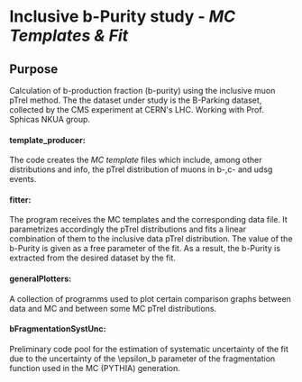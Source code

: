 # Inclusive b-Purity study - _MC Templates & Fit_ 

## Purpose
Calculation of b-production fraction (b-purity) using the inclusive muon pTrel method. The the dataset under study is the B-Parking dataset, collected by the CMS experiment at CERN's LHC. Working with Prof. Sphicas NKUA group.

#### template_producer:
The code creates the _MC template_ files which include, among other  distributions and info, the pTrel distribution of muons in b-,c- and udsg events.

#### fitter: 
The program receives the MC templates and the corresponding data file. It parametrizes accordingly the pTrel distributions and fits a linear combination of them to the inclusive data pTrel distribution. The value of the b-Purity is given as a free parameter of the fit. As a result, the b-Purity is extracted from the desired dataset by the fit.

#### generalPlotters:
A collection of programms used to plot certain comparison graphs between data and MC and between some MC pTrel distributions.

#### bFragmentationSystUnc: 
Preliminary code pool for the estimation of systematic uncertainty of the fit due to the uncertainty of the \epsilon_b parameter of the fragmentation function used in the MC (PYTHIA) generation.
